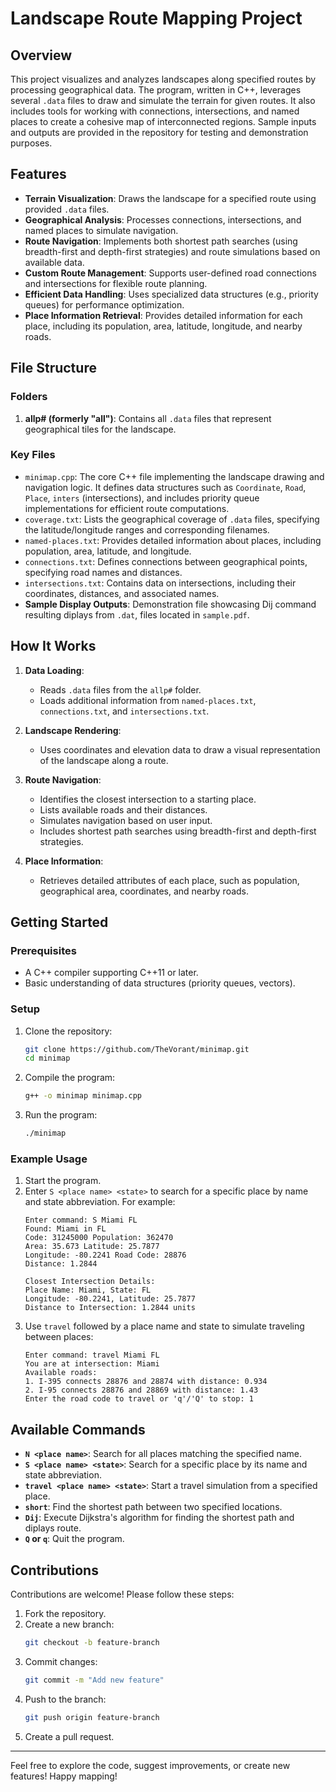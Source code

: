 # Landscape Route Mapping Project

## Overview

This project visualizes and analyzes landscapes along specified routes by processing geographical data. The program, written in C++, leverages several `.data` files to draw and simulate the terrain for given routes. It also includes tools for working with connections, intersections, and named places to create a cohesive map of interconnected regions. Sample inputs and outputs are provided in the repository for testing and demonstration purposes.

## Features

- **Terrain Visualization**: Draws the landscape for a specified route using provided `.data` files.
- **Geographical Analysis**: Processes connections, intersections, and named places to simulate navigation.
- **Route Navigation**: Implements both shortest path searches (using breadth-first and depth-first strategies) and route simulations based on available data.
- **Custom Route Management**: Supports user-defined road connections and intersections for flexible route planning.
- **Efficient Data Handling**: Uses specialized data structures (e.g., priority queues) for performance optimization.
- **Place Information Retrieval**: Provides detailed information for each place, including its population, area, latitude, longitude, and nearby roads.

## File Structure

### Folders

1. **allp# (formerly "all")**: Contains all `.data` files that represent geographical tiles for the landscape.

### Key Files

- `minimap.cpp`: The core C++ file implementing the landscape drawing and navigation logic. It defines data structures such as `Coordinate`, `Road`, `Place`, `inters` (intersections), and includes priority queue implementations for efficient route computations.
- `coverage.txt`: Lists the geographical coverage of `.data` files, specifying the latitude/longitude ranges and corresponding filenames.
- `named-places.txt`: Provides detailed information about places, including population, area, latitude, and longitude.
- `connections.txt`: Defines connections between geographical points, specifying road names and distances.
- `intersections.txt`: Contains data on intersections, including their coordinates, distances, and associated names.
- **Sample Display Outputs**: Demonstration file showcasing Dij command resulting diplays from `.dat`, files located in `sample.pdf`.

## How It Works

1. **Data Loading**:

   - Reads `.data` files from the `allp#` folder.
   - Loads additional information from `named-places.txt`, `connections.txt`, and `intersections.txt`.

2. **Landscape Rendering**:

   - Uses coordinates and elevation data to draw a visual representation of the landscape along a route.

3. **Route Navigation**:

   - Identifies the closest intersection to a starting place.
   - Lists available roads and their distances.
   - Simulates navigation based on user input.
   - Includes shortest path searches using breadth-first and depth-first strategies.

4. **Place Information**:

   - Retrieves detailed attributes of each place, such as population, geographical area, coordinates, and nearby roads.

## Getting Started

### Prerequisites

- A C++ compiler supporting C++11 or later.
- Basic understanding of data structures (priority queues, vectors).

### Setup

1. Clone the repository:
   ```bash
   git clone https://github.com/TheVorant/minimap.git
   cd minimap
   ```
2. Compile the program:
   ```bash
   g++ -o minimap minimap.cpp
   ```
3. Run the program:
   ```bash
   ./minimap
   ```

### Example Usage
1. Start the program.
2. Enter `S <place name> <state>` to search for a specific place by name and state abbreviation. For example:
   ```
   Enter command: S Miami FL
   Found: Miami in FL
   Code: 31245000 Population: 362470
   Area: 35.673 Latitude: 25.7877
   Longitude: -80.2241 Road Code: 28876
   Distance: 1.2844

   Closest Intersection Details:
   Place Name: Miami, State: FL
   Longitude: -80.2241, Latitude: 25.7877
   Distance to Intersection: 1.2844 units
   ```
3. Use `travel` followed by a place name and state to simulate traveling between places:
   ```
   Enter command: travel Miami FL
   You are at intersection: Miami
   Available roads:
   1. I-395 connects 28876 and 28874 with distance: 0.934
   2. I-95 connects 28876 and 28869 with distance: 1.43
   Enter the road code to travel or 'q'/'Q' to stop: 1
   ```
## Available Commands

- **`N <place name>`**: Search for all places matching the specified name.
- **`S <place name> <state>`**: Search for a specific place by its name and state abbreviation.
- **`travel <place name> <state>`**: Start a travel simulation from a specified place.
- **`short`**: Find the shortest path between two specified locations.
- **`Dij`**: Execute Dijkstra's algorithm for finding the shortest path and diplays route.
- **`Q` or `q`**: Quit the program.

## Contributions

Contributions are welcome! Please follow these steps:

1. Fork the repository.
2. Create a new branch:
   ```bash
   git checkout -b feature-branch
   ```
3. Commit changes:
   ```bash
   git commit -m "Add new feature"
   ```
4. Push to the branch:
   ```bash
   git push origin feature-branch
   ```
5. Create a pull request.

---

Feel free to explore the code, suggest improvements, or create new features! Happy mapping!

